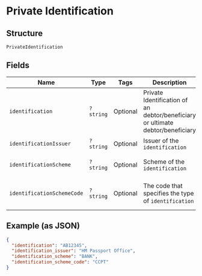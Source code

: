 
# Private Identification

## Structure

`PrivateIdentification`

## Fields

| Name | Type | Tags | Description | Getter | Setter |
|  --- | --- | --- | --- | --- | --- |
| `identification` | `?string` | Optional | Private Identification of an debtor/beneficiary or ultimate debtor/beneficiary | getIdentification(): ?string | setIdentification(?string identification): void |
| `identificationIssuer` | `?string` | Optional | Issuer of the `identification` | getIdentificationIssuer(): ?string | setIdentificationIssuer(?string identificationIssuer): void |
| `identificationScheme` | `?string` | Optional | Scheme of the `identification` | getIdentificationScheme(): ?string | setIdentificationScheme(?string identificationScheme): void |
| `identificationSchemeCode` | `?string` | Optional | The code that specifies the type of `identification` | getIdentificationSchemeCode(): ?string | setIdentificationSchemeCode(?string identificationSchemeCode): void |

## Example (as JSON)

```json
{
  "identification": "AB12345",
  "identification_issuer": "HM Passport Office",
  "identification_scheme": "BANK",
  "identification_scheme_code": "CCPT"
}
```

